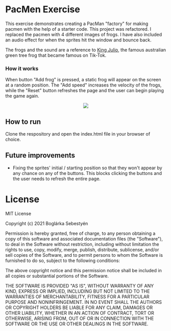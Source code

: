 # PacMen Exercise
This exercise demonstrates creating a PacMan "factory" for making pacmen with the help of a starter code. This project was refactored. I replaced the pacmen with 4 different images of frogs. I have also included an audio effect for when the sprites hit the window and bounce back. 

The frogs and the sound are a reference to [King Julio](https://www.tiktok.com/@meetjulio?), the famous australian green tree frog that became famous on Tik-Tok.


### How it works

When button "Add frog" is pressed, a static frog will appear on the screen at a random position. The "Add speed" increases the velocity of the frogs, while the "Reset" button refreshes the page and the user can begin playing the game again. 

<p align="center">
<img src="https://media.giphy.com/media/GrH7uaFRpzJFsABR0L/giphy.gif?cid=790b7611222dab46c02cc233d7704dc36a870b4af1c583fa&rid=giphy.gif&ct=g"
</p>


## How to run

Clone the respository and open the index.html file in your browser of choice. 

## Future improvements
* Fixing the sprites' initial / starting position so that they won't appear by any chance on any of the buttons. This blocks clicking the buttons and the user needs to refresh the entire page.



# License

MIT License

Copyright (c) 2021 Boglárka Sebestyén

Permission is hereby granted, free of charge, to any person obtaining a copy of this software and associated documentation files (the "Software"), to deal in the Software without restriction, including without limitation the rights to use, copy, modify, merge, publish, distribute, sublicense, and/or sell copies of the Software, and to permit persons to whom the Software is furnished to do so, subject to the following conditions:

The above copyright notice and this permission notice shall be included in all copies or substantial portions of the Software.

THE SOFTWARE IS PROVIDED "AS IS", WITHOUT WARRANTY OF ANY KIND, EXPRESS OR IMPLIED, INCLUDING BUT NOT LIMITED TO THE WARRANTIES OF MERCHANTABILITY, FITNESS FOR A PARTICULAR PURPOSE AND NONINFRINGEMENT. IN NO EVENT SHALL THE AUTHORS OR COPYRIGHT HOLDERS BE LIABLE FOR ANY CLAIM, DAMAGES OR OTHER LIABILITY, WHETHER IN AN ACTION OF CONTRACT, TORT OR OTHERWISE, ARISING FROM, OUT OF OR IN CONNECTION WITH THE SOFTWARE OR THE USE OR OTHER DEALINGS IN THE SOFTWARE.
